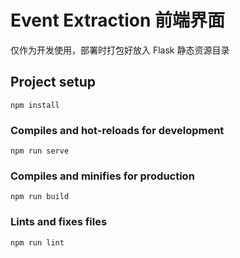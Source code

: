 # Event Extraction 前端界面

仅作为开发使用，部署时打包好放入 Flask 静态资源目录

## Project setup
```
npm install
```

### Compiles and hot-reloads for development
```
npm run serve
```

### Compiles and minifies for production
```
npm run build
```

### Lints and fixes files
```
npm run lint
```
